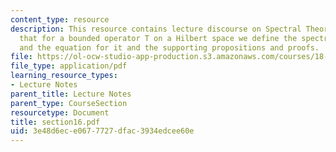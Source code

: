 ```yaml
---
content_type: resource
description: This resource contains lecture discourse on Spectral Theorem which explains
  that for a bounded operator T on a Hilbert space we define the spectrum as the set
  and the equation for it and the supporting propositions and proofs.
file: https://ol-ocw-studio-app-production.s3.amazonaws.com/courses/18-155-differential-analysis-fall-2004/3e48d6ece0677727dfac3934edcee60e_section16.pdf
file_type: application/pdf
learning_resource_types:
- Lecture Notes
parent_title: Lecture Notes
parent_type: CourseSection
resourcetype: Document
title: section16.pdf
uid: 3e48d6ec-e067-7727-dfac-3934edcee60e
---
```

